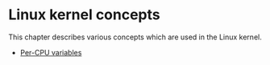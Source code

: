 # Linux kernel concepts

This chapter describes various concepts which are used in the Linux kernel.

* [Per-CPU variables](http://0xax.gitbooks.io/linux-insides/content/Concepts/per-cpu.html)

